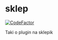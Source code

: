 # sklep

[![CodeFactor](https://www.codefactor.io/repository/github/zitref/sklep/badge)](https://www.codefactor.io/repository/github/zitref/sklep)

Taki o plugin na sklepik
